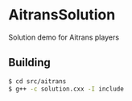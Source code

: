 # AitransSolution
Solution demo for Aitrans players

## Building
```bash
$ cd src/aitrans
$ g++ -c solution.cxx -I include
```
